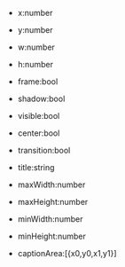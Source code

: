 - x:number
- y:number
- w:number
- h:number

- frame:bool
- shadow:bool
- visible:bool
- center:bool
- transition:bool

- title:string


- maxWidth:number
- maxHeight:number
- minWidth:number
- minHeight:number
- captionArea:[{x0,y0,x1,y1}]

